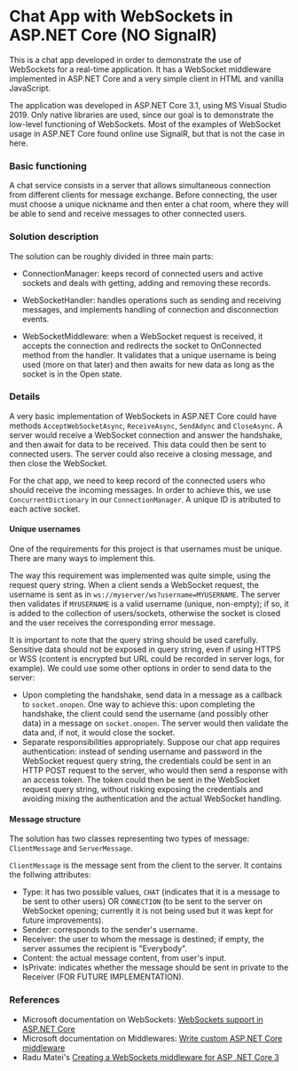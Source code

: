 # Chat App with WebSockets in ASP.NET Core (NO SignalR)
 
This is a chat app developed in order to demonstrate the use of WebSockets for a real-time application. It has a WebSocket middleware implemented in ASP.NET Core and a very simple client in HTML and vanilla JavaScript.

The application was developed in ASP.NET Core 3.1, using MS Visual Studio 2019. Only native libraries are used, since our goal is to demonstrate the low-level functioning of WebSockets. Most of the examples of WebSocket usage in ASP.NET Core found online use SignalR, but that is not the case in here.

### Basic functioning

A chat service consists in a server that allows simultaneous connection from different clients for message exchange. Before connecting, the user must choose a unique nickname and then enter a chat room, where they will be able to send and receive messages to other connected users.

### Solution description

The solution can be roughly divided in three main parts:

- ConnectionManager: keeps record of connected users and active sockets and deals with getting, adding and removing these records.

- WebSocketHandler: handles operations such as sending and receiving messages, and implements handling of connection and disconnection events.

- WebSocketMiddleware: when a WebSocket request is received, it accepts the connection and redirects the socket to OnConnected method from the handler. It validates that a unique username is being used (more on that later) and then awaits for new data as long as the socket is in the Open state.

### Details

A very basic implementation of WebSockets in ASP.NET Core could have methods `AcceptWebSocketAsync`, `ReceiveAsync`, `SendAdync` and `CloseAsync`. A server would receive a WebSocket connection and answer the handshake, and then await for data to be received. This data could then be sent to connected users. The server could also receive a closing message, and then close the WebSocket.

For the chat app, we need to keep record of the connected users who should receive the incoming messages. In order to achieve this, we use `ConcurrentDictionary` in our `ConnectionManager`. A unique ID is atributed to each active socket.

#### Unique usernames

One of the requirements for this project is that usernames must be unique. There are many ways to implement this.

The way this requirement was implemented was quite simple, using the request query string. When a client sends a WebSocket request, the username is sent as in `ws://myserver/ws?username=MYUSERNAME`. The server then validates if `MYUSERNAME` is a valid username (unique, non-empty); if so, it is added to the collection of users/sockets, otherwise the socket is closed and the user receives the corresponding error message.

It is important to note that the query string should be used carefully. Sensitive data should not be exposed in query string, even if using HTTPS or WSS (content is encrypted but URL could be recorded in server logs, for example). We could use some other options in order to send data to the server:
- Upon completing the handshake, send data in a message as a callback to `socket.onopen`.
One way to achieve this: upon completing the handshake, the client could send the username (and possibly other data) in a message on `socket.onopen`. The server would then validate the data and, if not, it would close the socket.
- Separate responsibilities appropriately. Suppose our chat app requires authentication: instead of sending username and password in the WebSocket request query string, the credentials could be sent in an HTTP POST request to the server, who would then send a response with an access token. The token could then be sent in the WebSocket request query string, without risking exposing the credentials and avoiding mixing the authentication and the actual WebSocket handling.

#### Message structure

The solution has two classes representing two types of message: `ClientMessage` and `ServerMessage`.

`ClientMessage` is the message sent from the client to the server. It contains the follwing attributes:
- Type: it has two possible values, `CHAT` (indicates that it is a message to be sent to other users) OR `CONNECTION` (to be sent to the server on WebSocket opening; currently it is not being used but it was kept for future improvements).
- Sender: corresponds to the sender's username.
- Receiver: the user to whom the message is destined; if empty, the server assumes the recipient is "Everybody".
- Content: the actual message content, from user's input.
- IsPrivate: indicates whether the message should be sent in private to the Receiver (FOR FUTURE IMPLEMENTATION).



### References

- Microsoft documentation on WebSockets: [WebSockets support in ASP.NET Core](https://docs.microsoft.com/en-us/aspnet/core/fundamentals/websockets?view=aspnetcore-3.1)
- Microsoft documentation on Middlewares: [Write custom ASP.NET Core middleware
](https://docs.microsoft.com/en-us/aspnet/core/fundamentals/middleware/write?view=aspnetcore-3.1)
- Radu Matei's [Creating a WebSockets middleware for ASP .NET Core 3
](https://radu-matei.com/blog/aspnet-core-websockets-middleware/)
